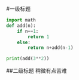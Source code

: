 #一级标题

```python
import math
def add(n):
    if n==1:
        return 1
    else:
        return n+add(n-1)

print(add(3**2))

```

##二级标题
稍微有点苦难
